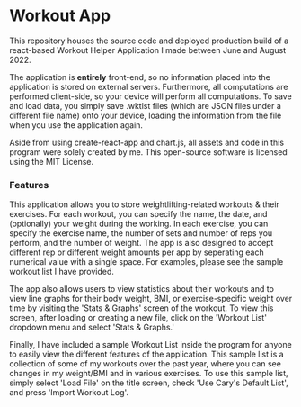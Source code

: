 # Workout App

This repository houses the source code and deployed production build of a react-based Workout Helper Application I made between June and August 2022.  

The application is **entirely** front-end, so no information placed into the application is stored on external servers. Furthermore, all computations are performed client-side, so your device will perform all computations. To save and load data, you simply save .wktlst files (which are JSON files under a different file name) onto your device, loading the information from the file when you use the application again.  

Aside from using create-react-app and chart.js, all assets and code in this program were solely created by me.  This open-source software is licensed using the MIT License. 

### Features

This application allows you to store weightlifting-related workouts & their exercises. For each workout, you can specify the name, the date, and (optionally) your weight during the working. In each exercise, you can specify the exercise name, the number of sets and number of reps you perform, and the number of weight. The app is also designed to accept different rep or different weight amounts per app by seperating each numerical value with a single space. For examples, please see the sample workout list I have provided.  

The app also allows users to view statistics about their workouts and to view line graphs for their body weight, BMI, or exercise-specific weight over time by visiting the 'Stats & Graphs' screen of the workout. To view this screen, after loading or creating a new file, click on the 'Workout List' dropdown menu and select 'Stats & Graphs.'  

Finally, I have included a sample Workout List inside the program for anyone to easily view the different features of the application. This sample list is a collection of some of my workouts over the past year, where you can see changes in my weight/BMI and in various exercises. To use this sample list, simply select 'Load File' on the title screen, check 'Use Cary's Default List', and press 'Import Workout Log'.  
